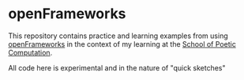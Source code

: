 # openFrameworks
This repository contains practice and learning examples from using [openFrameworks](http://openframeworks.cc/) in the context of my learning at the [School of Poetic Computation](sfpc.io). 

All code here is experimental and in the nature of "quick sketches"

